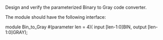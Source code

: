 Design and verify the parameterized Binary to Gray code converter.

The module should have the following interface:


module Bin_to_Gray
#(parameter len = 4)(
input [len-1:0]BIN,
output [len-1:0]GRAY);
